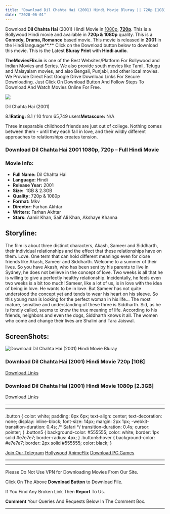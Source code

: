 ```yaml
---
title: "Download Dil Chahta Hai (2001) Hindi Movie Bluray || 720p [1GB] || 1080p [2.3GB]"
date: "2020-06-01"
---
```


Download **Dil Chahta Hai** (2001) Hindi Movie in [1080p](https://1moviesflix.com/1080p-movies/), [**720p**](https://1moviesflix.com/720p-movies/). This is a Bollywood Hindi movie and available in **720p & 1080p** quality. This is a **Comedy, Drama, Romance** based movie. This movie is released in **2001** in the Hindi language**.** Click on the Download button below to download this movie. This is the Latest **Bluray Print** with **Hindi audio**.

**TheMoviesFlix.in** is one of the Best Websites/Platform For Bollywood and Indian Movies and Series. We also provide south movies like Tamil, Telugu and Malayalam movies, and also Bengali, Punjabi, and other local movies. We Provide Direct Fast Google Drive Download Links For Secure Downloading. Just Click On Download Button And Follow Steps To Download And Watch Movies Online For Free.

[![](https://m.media-amazon.com/images/M/MV5BMjRjMTYwMTYtMmRkNi00MmVkLWE0MjQtNmM3YjI0NWFhZDNmXkEyXkFqcGdeQXVyODE5NzE3OTE@._V1_SX300.jpg)](https://www.imdb.com/title/tt0292490/ "Dil Chahta Hai")

Dil Chahta Hai (2001)

8.1**Rating:** 8.1 / 10 from 65,749 users**Metascore:** N/A

Three inseparable childhood friends are just out of college. Nothing comes between them - until they each fall in love, and their wildly different approaches to relationships creates tension.

### Download Dil Chahta Hai 2001 1080p, 720p – Full Hindi Movie

### Movie Info:

- **Full Name:** Dil Chahta Hai
- **Language:** Hindi
- **Release Year:** 2001
- **Size:**  1GB & 2.3GB
- **Quality:** 720p & 1080p
- **Format:** Mkv
- **Director:** Farhan Akhtar
- **Writers:** Farhan Akhtar
- **Stars:** Aamir Khan, Saif Ali Khan, Akshaye Khanna

## Storyline:

The film is about three distinct characters, Akash, Sameer and Siddharth, their individual relationships and the effect that these relationships have on them. Love. One term that can hold different meanings even for close friends like Akash, Sameer and Siddharth. Welcome to a summer of their lives. So you have Akash, who has been sent by his parents to live in Sydney, he does not believe in the concept of love. Two weeks is all that he is willing to give a perfectly healthy relationship. Incidentally, he feels even two weeks is a bit too much! Sameer, like a lot of us, is in love with the idea of being in love. He wants to be in love. But Sameer has not quite understood the concept yet and tends to wear his heart on his sleeve. So this young man is looking for the perfect woman in his life… The most mature, sensitive and understanding of these three is Siddharth. Sid, as he is fondly called, seems to know the true meaning of life. According to his friends, neighbors and even the dogs, Siddharth knows it all. The women who come and change their lives are Shalini and Tara Jaiswal.

## ScreenShots:

![Download Dil Chahta Hai (2001) Hindi Movie Bluray](https://i.imgur.com/ziobVAU.jpg)

### Download Dil Chahta Hai (2001) Hindi Movie 720p \[1GB\]

[Download Links](https://1moviesflix.com?a270777880=V056d0kvS1M2UURQaDdNWUZlTmJtdjdESkRIdEJXSG5HU24wbndXT3lMTnByOXpNTmNKQ0ZQc25EVlJ3Z2tOMStIalhRMDJMTWhXMHQyN25mdGpNcW5reXZmSHlsTlY3bHc4Z2NHUVloTjA9)

### Download Dil Chahta Hai (2001) Hindi Movie 1080p \[2.3GB\] 

[Download Links](https://1moviesflix.com?a270777880=V056d0kvS1M2UURQaDdNWUZlTmJtdjdESkRIdEJXSG5HU24wbndXT3lMTnByOXpNTmNKQ0ZQc25EVlJ3Z2tOMXNKRTlJd0ZReTFHTXZveUFZc2MyVG9kc1JrK0lwWDVYZnlPb2g0eUZYN3c9)

* * *

* * *

.button { color: white; padding: 8px 6px; text-align: center; text-decoration: none; display: inline-block; font-size: 14px; margin: 2px 1px; -webkit-transition-duration: 0.4s; /\* Safari \*/ transition-duration: 0.4s; cursor: pointer; } .button5 { background-color: #555555; color: white; border: 1px solid #e7e7e7; border-radius: 4px; } .button5:hover { background-color: #e7e7e7; border: 2px solid #555555; color: black; }

[Join Our Telegram](http://gdrivepro.xyz/join.php) [Hollywood](https://moviesverse.com/) [AnimeFlix](https://animeflix.in/) [Download PC Games](https://gamesflix.net/)  

* * *

* * *

  

Please Do Not Use VPN for Downloading Movies From Our Site.

Click On The Above **Download Button** to Download File.

If You Find Any Broken Link Then **Report** To Us.

**Comment** Your Queries And Requests Below In The Comment Box.

* * *

